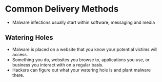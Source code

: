# Common Delivery Methods

- Malware infections usually start within software, messaging and media

## Watering Holes
- Malware is placed on a website that you know your potential victims will access.
- Something you do, websites you browse to, applications you use, or business you interact with on a regular basis.
- Hackers can figure out what your watering hole is and plant malware there.

